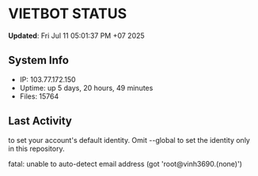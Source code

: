 # VIETBOT STATUS
**Updated**: Fri Jul 11 05:01:37 PM +07 2025

## System Info
- IP: 103.77.172.150
- Uptime: up 5 days, 20 hours, 49 minutes
- Files: 15764

## Last Activity

to set your account's default identity.
Omit --global to set the identity only in this repository.

fatal: unable to auto-detect email address (got 'root@vinh3690.(none)')
